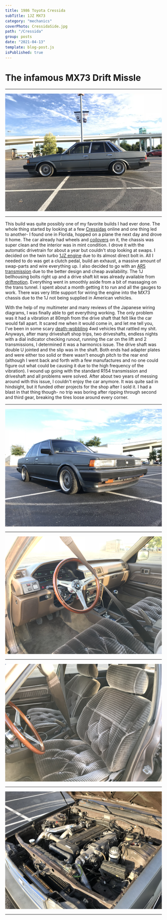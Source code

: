 ```yaml
---
title: 1986 Toyota Cressida
subTitle: 1JZ MX73
category: "mechanics"
coverPhoto: CressidaSide.jpg
path: "/Cressida"
group: posts
date: "2021-04-13"
template: blog-post.js
isPublished: true
---
```


# The infamous MX73 Drift Missle

---

![CressidaSide](CressidaSide.jpg)

---

This build was quite possibly one of my favorite builds I had ever done.  The whole thing started by looking at a few [Cressidas](https://www.pinterest.com/andrewtamura/toyota-cressida-mx73/) online and one thing led to another- I found one in Florida, hopped on a plane the next day and drove it home. The car already had wheels and [coilovers](https://en.wikipedia.org/wiki/Coilover) on it, the chassis was super clean and the interior was in mint condition. I drove it with the automatic drivetrain for about a year but couldn't stop looking at swaps. I decided on the twin turbo [1JZ engine](https://en.wikipedia.org/wiki/Toyota_JZ_engine#1JZ-GE) due to its almost direct bolt in. All I needed to do was get a clutch pedal, build an exhaust, a massive amount of swap-parts and wire everything up. I also decided to go with an [AR5 transmission](https://en.wikipedia.org/wiki/Aisin_AR_transmission) due to the better design and cheap availability. The 1J bellhousing bolts right up and a drive shaft kit was already available from [driftmotion](https://www.driftmotion.com/product-p/dm3445.htm). Everything went in smoothly aside from a bit of massaging on the trans tunnel. I spent about a month getting it to run and all the gauges to work. There was very little support for wiring the engine into the MX73 chassis due to the 1J not being supplied in American vehicles.

With the help of my multimeter and many reviews of the Japanese wiring diagrams, I was finally able to get everything working. The only problem was it had a vibration at 80mph from the drive shaft that felt like the car would fall apart. It scared me when it would come in, and let me tell you, I've been in some scary [death-wobbling](https://www.youtube.com/watch?v=ncTgYl7P_TE&ab_channel=RarePartsInc) 4wd vehicles that rattled my shit. Anyways, after many driveshaft shop trips, two driveshafts, endless nights with a dial indicator checking runout, running the car on the lift and 2 transmissions, I determined it was a harmonics issue. The drive shaft was double U jointed and the slip was in the shaft. Both ends had adapter plates and were either too solid or there wasn't enough pitch to the rear end (although I went back and forth with a few manufactures and no one could figure out what could be causing it due to the high frequency of the vibration). I wound up going with the standard R154 transmission and driveshaft and all problems were solved. After about two years of messing around with this issue, I couldn't enjoy the car anymore. It was quite sad in hindsight, but it funded other projects for the shop after I sold it. I had a blast in that thing though- no trip was boring after ripping through second and third gear, breaking the tires loose around every corner.

---

![CressidaPassengerSide](CressidaPassengerSide.jpg)

---

![CressidaCluster](CressidaCluster.jpg)

---

![CressidaInterior](CressidaInterior.jpg)

---

![CressidaEngineBay](CressidaEngineBay.jpg)

---